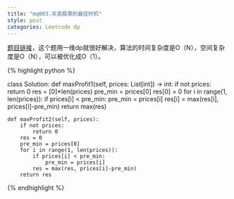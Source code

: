 ```yaml
---
title: "mq003.买卖股票的最佳时机"
style: post
categories: Leetcode dp
---
```


[题目链接](https://leetcode-cn.com/problems/best-time-to-buy-and-sell-stock/)，这个题用一维dp就很好解决，算法的时间复杂度是O（N），空间复杂度是O（N），可以被优化成O（1）。

{% highlight python %}

class Solution:
    def maxProfit1(self, prices: List[int]) -> int:
        if not prices:
            return 0
        res = [0]*len(prices)
        pre_min = prices[0]
        res[0] = 0
        for i in range(1, len(prices)):
            if prices[i] < pre_min:
                pre_min = prices[i]
            res[i] = max(res[i], prices[i]-pre_min)
        return max(res)

    def maxProfit2(self, prices):
        if not prices:
            return 0
        res = 0
        pre_min = prices[0]
        for i in range(1, len(prices)):
            if prices[i] < pre_min:
                pre_min = prices[i]
            res = max(res, prices[i]-pre_min)
        return res

{% endhighlight %}


